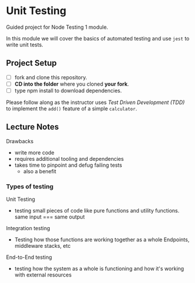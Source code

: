 # Unit Testing

Guided project for Node Testing 1 module.

In this module we will cover the basics of automated testing and use `jest` to write unit tests.

## Project Setup

- [ ] fork and clone this repository.
- [ ] **CD into the folder** where you cloned **your fork**.
- [ ] type npm install to download dependencies.

Please follow along as the instructor uses _Test Driven Development (TDD)_ to implement the `add()` feature of a simple `calculator`.


## Lecture Notes

Drawbacks
- write more code
- requires additional tooling and dependencies
- takes time to pinpoint and defug failing tests
  - also a benefit

### Types of testing

Unit Testing
- testing small pieces of code like pure functions and utility functions. same input === same output

Integration testing
- Testing how those functions are working together as a whole Endpoints, middleware stacks, etc

End-to-End testing
- testing how the system as a whole is functioning and how it's working with external resources


